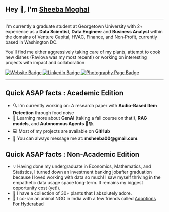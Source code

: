 <h2>Hey 👋, I'm <a href="https://sheebamoghal.georgetown.domains/">Sheeba Moghal</a></h2>

----

<p>I'm currently a graduate student at Georgetown University with 2+ experience as a <strong>Data Scientist</strong>, <strong>Data Engineer</strong> and <strong> Business Analyst </strong> within the domains of Venture Capital, HVAC, Finance, and Non-Profit, currently based in Washington DC. </p>

<p> You'll find me either aggressively taking care of my plants, attempt to cook new dishes (Pavlova was my most recent!) or working on interesting projects with impact and collaboration</p>

<p>
  <a href="https://sheebamoghal.georgetown.domains/">
    <img src="https://img.shields.io/badge/-Website-4E69C8?style=flat-square&amp;labelColor=4E69C8&amp;logo=Firefox&amp;link=https://sheebamoghal.georgetown.domains/" alt="Website Badge">
  </a> 
  <a href="https://www.linkedin.com/in/moghalsheeba/">
    <img src="https://img.shields.io/badge/-LinkedIn-0077B5?style=flat-square&amp;labelColor=0077B5&amp;logo=LinkedIn&amp;link=https://www.linkedin.com/in/moghalsheeba/" alt="LinkedIn Badge">
  </a> 
  <a href="https://sheebamoghal.georgetown.domains/portfolio_website/pastmonth.html">
    <img src="https://img.shields.io/badge/-Photography%20Page-ff69b4?style=flat-square&amp;labelColor=ff69b4&amp;logo=Camera&amp;link=https://sheebamoghal.georgetown.domains/portfolio_website/pastmonth.html" alt="Photography Page Badge">
  </a>
</p>

---

<h2> Quick ASAP facts : Academic Edition </h2>

<ul>
  <li>🔍 I'm currently working on: A research paper with <strong>Audio-Based Item Detection</strong> through food noise</li>
  <li>📖 Learning more about <strong>GenAI</strong> (taking a fall course on that!), <strong>RAG models</strong>, and <strong>Autonomous Agents</strong> 🤖📚.</li>
  <li>💻 Most of my projects are available on <strong>GitHub</strong></li>
  <li>📩 You can always message me at: <strong>msheeba00@gmail.com</strong>.</li>
</ul>


<h2> Quick ASAP facts : Non-Academic Edition </h2>

<ul>
  <li>💡 Having done my undergraduate in Economics, Mathematics, and Statistics, I turned down an investment banking jobafter graduation because I loved working with data so much! I saw myself thriving in the empathetic data usage space long-term. It remains my biggest opportunity cost (yet!).</li>
  <li>🌱 I have a collection of 30+ plants that I absolutely adore.</li>
  <li>🐾 I co-ran an animal NGO in India with a few friends called <a href="https://www.instagram.com/adoptionsforhyderabad/">Adoptions For Hyderabad</a></li>
</ul>

<h2> </h2>